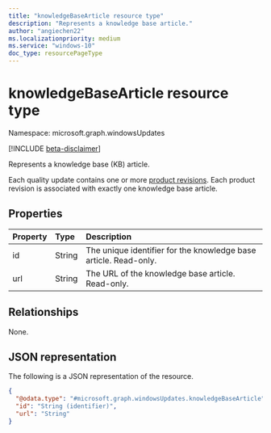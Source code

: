 ```yaml
---
title: "knowledgeBaseArticle resource type"
description: "Represents a knowledge base article."
author: "angiechen22"
ms.localizationpriority: medium
ms.service: "windows-10"
doc_type: resourcePageType
---
```


# knowledgeBaseArticle resource type

Namespace: microsoft.graph.windowsUpdates

[!INCLUDE [beta-disclaimer](../../includes/beta-disclaimer.md)]

Represents a knowledge base (KB) article.

Each quality update contains one or more [product revisions](../resources/windowsupdates-productrevision.md). Each product revision is associated with exactly one knowledge base article.

## Properties

|Property|Type|Description|
|:---|:---|:---|
|id|String|The unique identifier for the knowledge base article. Read-only.|
|url|String|The URL of the knowledge base article. Read-only.|

## Relationships

None.

## JSON representation

The following is a JSON representation of the resource.

<!-- {
  "blockType": "resource",
  "keyProperty": "id",
  "@odata.type": "microsoft.graph.windowsUpdates.knowledgeBaseArticle",
  "openType": false
}
-->
``` json
{
  "@odata.type": "#microsoft.graph.windowsUpdates.knowledgeBaseArticle",
  "id": "String (identifier)",
  "url": "String"
}
```
